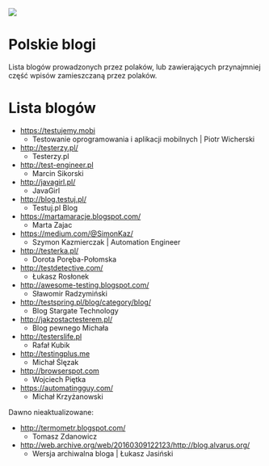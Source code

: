 [![](https://img.shields.io/badge/Facebook-%23TestowanieOprogramowania-blue.svg)](https://www.facebook.com/groups/TestowanieOprogramowania/)


# Polskie blogi

Lista blogów prowadzonych przez polaków, lub zawierających przynajmniej część wpisów zamieszczaną przez polaków.

# Lista blogów

* https://testujemy.mobi
   * Testowanie oprogramowania i aplikacji mobilnych | Piotr Wicherski
* http://testerzy.pl/
   * Testerzy.pl
* http://test-engineer.pl
   * Marcin Sikorski
* http://javagirl.pl/
   * JavaGirl
* http://blog.testuj.pl/
   * Testuj.pl Blog
* https://martamaracje.blogspot.com/
   * Marta Zajac
* https://medium.com/@SimonKaz/
   * Szymon Kazmierczak | Automation Engineer
* http://testerka.pl/
   * Dorota Poręba-Połomska
* http://testdetective.com/
   * Łukasz Rosłonek
* http://awesome-testing.blogspot.com/
   * Sławomir Radzymiński
* http://testspring.pl/blog/category/blog/
   * Blog Stargate Technology
* http://jakzostactesterem.pl/
   * Blog pewnego Michała
* http://testerslife.pl
   * Rafał Kubik
* http://testingplus.me
   * Michał Ślęzak
* http://browserspot.com
   * Wojciech Piętka
* https://automatingguy.com/
   * Michał Krzyżanowski

Dawno nieaktualizowane:
* http://termometr.blogspot.com/
   * Tomasz Zdanowicz
* http://web.archive.org/web/20160309122123/http://blog.alvarus.org/
   * Wersja archiwalna bloga | Łukasz Jasiński
